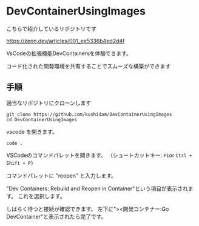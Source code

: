 # DevContainerUsingImages

こちらで紹介しているリポジトリです

https://zenn.dev/articles/001_ee5336b4ed2d4f

VsCodeの拡張機能DevContainersを体験できます。

コード化された開発環境を共有することでスムーズな構築ができます

## 手順

適当なリポジトリにクローンします

```shell
git clone https://github.com/kushidam/DevContainerUsingImages
cd DevContainerUsingImages
```

vscode を開きます。

```shell
code .
```

VSCodeのコマンドパレットを開きます。
（ショートカットキー: ```F1```or ```Ctrl + Shift + P```）

コマンドパレットに "reopen" と入力します。

"Dev Containers: Rebuild and Reopen in Container"という項目が表示されます。
これを選択します。


しばらく待つと接続が確認できます。
左下に"><開発コンテナー:Go DevContainer"と表示されたら完了です。

